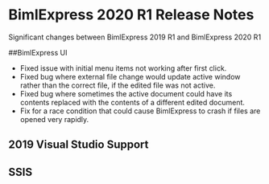 # BimlExpress 2020 R1 Release Notes

Significant changes between BimlExpress 2019 R1 and BimlExpress 2020 R1

##BimlExpress UI
* Fixed issue with initial menu items not working after first click.
* Fixed bug where external file change would update active window rather than the correct file, if the edited file was not active.
* Fixed bug where sometimes the active document could have its contents replaced with the contents of a different edited document.
* Fix for a race condition that could cause BimlExpress to crash if files are opened very rapidly.

## 2019 Visual Studio Support


## SSIS




